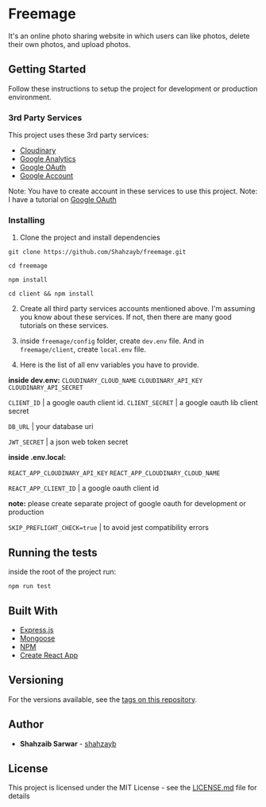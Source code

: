 
# Freemage

It's an online photo sharing website in which users can like photos, delete their own photos, and upload photos.

## Getting Started

Follow these instructions to setup the project for development or production environment.

### 3rd Party Services
This project uses these 3rd party services:
- [Cloudinary](https://cloudinary.com/)
- [Google Analytics](https://analytics.google.com/analytics/web/)
- [Google OAuth](https://console.developers.google.com/)
- [Google Account](https://account.google.com/)

Note: You have to create account in these services to use this project.
Note: I have a tutorial on [Google OAuth](https://github.com/Shahzayb/mern-google-login) 

### Installing

1. Clone the project and install dependencies

```
git clone https://github.com/Shahzayb/freemage.git
```
```
cd freemage
```
```
npm install
```
```
cd client && npm install
```

2. Create all third party services accounts mentioned above. I'm assuming you know about these services. If not, then there are many good tutorials on these services.

3. inside `freemage/config` folder, create `dev.env` file. And in `freemage/client`, create `local.env` file.

4. Here is the list of all env variables you have to provide.

**inside dev.env:**
`CLOUDINARY_CLOUD_NAME`
`CLOUDINARY_API_KEY`
`CLOUDINARY_API_SECRET`

`CLIENT_ID` | a google oauth client id.
`CLIENT_SECRET` | a google oauth lib client secret

`DB_URL` | your database uri

`JWT_SECRET` | a json web token secret


**inside .env.local:**

`REACT_APP_CLOUDINARY_API_KEY`
`REACT_APP_CLOUDINARY_CLOUD_NAME`

`REACT_APP_CLIENT_ID` | a google oauth client id

**note:** please create separate project of google oauth for development or production

`SKIP_PREFLIGHT_CHECK=true` | to avoid jest compatibility errors

## Running the tests

inside the root of the project run:
```
npm run test
```




## Built With
* [Express.js](http://expressjs.com/)
* [Mongoose](https://mongoosejs.com/)
* [NPM](https://www.npmjs.com/)
* [Create React App](https://create-react-app.dev/)

## Versioning

For the versions available, see the [tags on this repository](https://github.com/shahzayb/freemage/tags). 

## Author

* **Shahzaib Sarwar**  - [shahzayb](https://github.com/shahzayb)


## License

This project is licensed under the MIT License - see the [LICENSE.md](https://github.com/Shahzayb/freemage/blob/master/LICENSE) file for details

